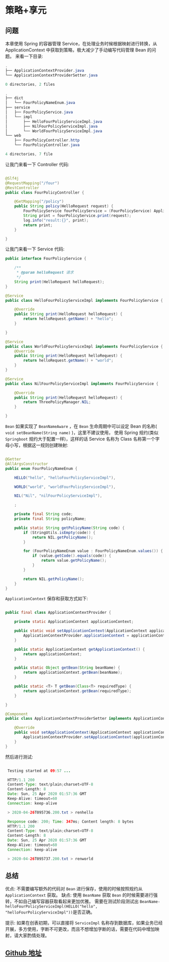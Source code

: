 # 策略+享元

## 问题

本章使用 Spring 的容器管理 Service，在处理业务时候根据映射进行转换，从 ApplicationContext 中获取到策略，极大减少了手动编写代码管理 Bean 的问题。
来看一下目录:

```java
.
├── ApplicationContextProvider.java
└── ApplicationContextProviderSetter.java

0 directories, 2 files

.
├── dict
│   └── FourPolicyNameEnum.java
├── service
│   ├── FourPolicyService.java
│   └── impl
│       ├── HelloFourPolicyServiceImpl.java
│       ├── NilFourPolicyServiceImpl.java
│       └── WorldFourPolicyServiceImpl.java
└── web
    ├── FourPolicyController.http
    └── FourPolicyController.java

4 directories, 7 file
```

让我门来看一下 Controller 代码:

```java

@Slf4j
@RequestMapping("/four")
@RestController
public class FourPolicyController {

    @GetMapping("/policy")
    public String policy(HelloRequest request) {
        FourPolicyService fourPolicyService = (FourPolicyService) ApplicationContextProvider.getBean(FourPolicyNameEnum.getPolicyName(request.getPolicy()));
        String print = fourPolicyService.print(request);
        log.info("result:{}", print);
        return print;
    }

}

```

让我门来看一下 Service 代码:

```java
public interface FourPolicyService {

    /**
     * @param helloRequest 请求
     */
    String print(HelloRequest helloRequest);
}

@Service
public class HelloFourPolicyServiceImpl implements FourPolicyService {

    @Override
    public String print(HelloRequest helloRequest) {
        return helloRequest.getName() + "hello";
    }

}

@Service
public class WorldFourPolicyServiceImpl implements FourPolicyService {
    @Override
    public String print(HelloRequest helloRequest) {
        return helloRequest.getName() + "world";
    }
}

@Service
public class NilFourPolicyServiceImpl implements FourPolicyService {

    @Override
    public String print(HelloRequest helloRequest) {
        return ThreePolicyManager.NIL;
    }

}
```

`Bean` 如果实现了 `BeanNameAware` ，在 `Bean` 生命周期中可以设定 Bean 的名称( `void setBeanName(String name)` )，这里不建议使用，
使用 Spring 规约(类似 `Springboot` 规约大于配置一样)，这样的话 Service 名称为 Class 名称第一个字母小写，根据这一规则创建映射:

```java

@Getter
@AllArgsConstructor
public enum FourPolicyNameEnum {

    HELLO("hello", "helloFourPolicyServiceImpl"),

    WORLD("world", "worldFourPolicyServiceImpl"),

    NIL("Nil", "nilFourPolicyServiceImpl"),

    ;

    private final String code;
    private final String policyName;

    public static String getPolicyName(String code) {
        if (StringUtils.isEmpty(code)) {
            return NIL.getPolicyName();
        }

        for (FourPolicyNameEnum value : FourPolicyNameEnum.values()) {
            if (value.getCode().equals(code)) {
                return value.getPolicyName();
            }
        }

        return NIL.getPolicyName();
    }
}

```

`ApplicationContext` 保存和获取方式如下:

```java

public final class ApplicationContextProvider {

    private static ApplicationContext applicationContext;

    public static void setApplicationContext(ApplicationContext applicationContext) throws BeansException {
        ApplicationContextProvider.applicationContext = applicationContext;
    }

    public static ApplicationContext getApplicationContext() {
        return applicationContext;
    }

    public static Object getBean(String beanName) {
        return applicationContext.getBean(beanName);
    }

    public static <T> T getBean(Class<T> requiredType) {
        return applicationContext.getBean(requiredType);
    }

}

@Component
public class ApplicationContextProviderSetter implements ApplicationContextAware {

    @Override
    public void setApplicationContext(ApplicationContext applicationContext) throws BeansException {
        ApplicationContextProvider.setApplicationContext(applicationContext);
    }
}

```

然后进行测试:

```java

 Testing started at 09:57 ...

 HTTP/1.1 200
 Content-Type: text/plain;charset=UTF-8
 Content-Length: 8
 Date: Sun, 25 Apr 2020 01:57:36 GMT
 Keep-Alive: timeout=60
 Connection: keep-alive

 > 2020-04-26T095736.200.txt > renhello

 Response code: 200; Time: 347ms; Content length: 8 bytes
 HTTP/1.1 200
 Content-Type: text/plain;charset=UTF-8
 Content-Length: 8
 Date: Sun, 25 Apr 2020 01:57:36 GMT
 Keep-Alive: timeout=60
 Connection: keep-alive

 > 2020-04-26T095737.200.txt > renworld

```

## 总结

优点: 不需要编写额外的代码对 `Bean` 进行保存，使用的时候按照规约从 `ApplicationContext` 获取。
缺点: 使用 `BeanName` 获取 `Bean` 的时候需要进行强转，不如自己编写容器获取看起来更加优雅。
需要在测试阶段测试出 `BeanName-helloFourPolicyServiceImpl(HELLO("hello", "helloFourPolicyServiceImpl"))`是否正确。

提示: 如果在创表初期，可以直接将 `ServiceImpl` 名称存到数据库，如果业务已经开展，多方使用，字断不可更改，而且不想增加字断的话，需要在代码中增加映射，请大家酌情处理。

## [Github 地址](https://github.com/sona0402/Polymorphism)
